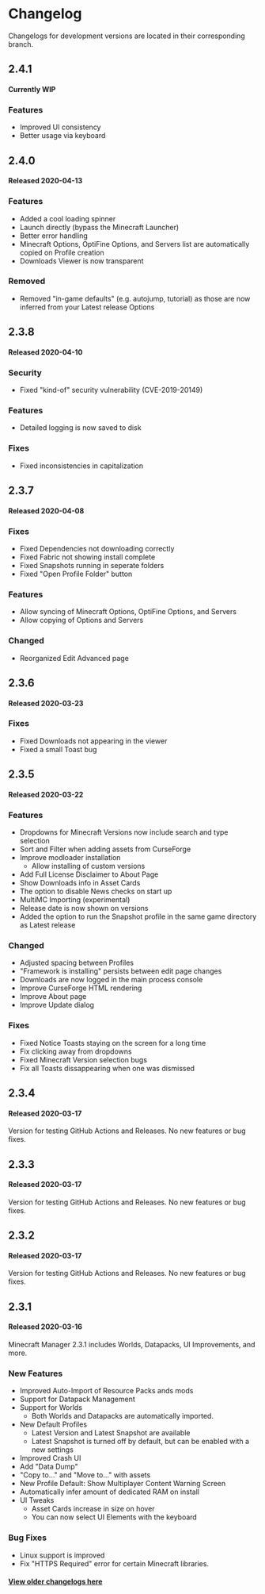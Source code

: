 # Changelog

Changelogs for development versions are located in their corresponding branch.

## 2.4.1

#### Currently WIP

### Features

- Improved UI consistency
- Better usage via keyboard

## 2.4.0

#### Released 2020-04-13

### Features

- Added a cool loading spinner
- Launch directly (bypass the Minecraft Launcher)
- Better error handling
- Minecraft Options, OptiFine Options, and Servers list are automatically copied on Profile creation
- Downloads Viewer is now transparent

### Removed

- Removed "in-game defaults" (e.g. autojump, tutorial) as those are now inferred from your Latest release Options

## 2.3.8

#### Released 2020-04-10

### Security

- Fixed "kind-of" security vulnerability (CVE-2019-20149)

### Features

- Detailed logging is now saved to disk

### Fixes

- Fixed inconsistencies in capitalization

## 2.3.7

#### Released 2020-04-08

### Fixes

- Fixed Dependencies not downloading correctly
- Fixed Fabric not showing install complete
- Fixed Snapshots running in seperate folders
- Fixed "Open Profile Folder" button

### Features

- Allow syncing of Minecraft Options, OptiFine Options, and Servers
- Allow copying of Options and Servers

### Changed

- Reorganized Edit Advanced page

## 2.3.6

#### Released 2020-03-23

### Fixes

- Fixed Downloads not appearing in the viewer
- Fixed a small Toast bug

## 2.3.5

#### Released 2020-03-22

### Features

- Dropdowns for Minecraft Versions now include search and type selection
- Sort and Filter when adding assets from CurseForge
- Improve modloader installation
  - Allow installing of custom versions
- Add Full License Disclaimer to About Page
- Show Downloads info in Asset Cards
- The option to disable News checks on start up
- MultiMC Importing (experimental)
- Release date is now shown on versions
- Added the option to run the Snapshot profile in the same game directory as Latest release

### Changed

- Adjusted spacing between Profiles
- "Framework is installing" persists between edit page changes
- Downloads are now logged in the main process console
- Improve CurseForge HTML rendering
- Improve About page
- Improve Update dialog

### Fixes

- Fixed Notice Toasts staying on the screen for a long time
- Fix clicking away from dropdowns
- Fixed Minecraft Version selection bugs
- Fix all Toasts dissappearing when one was dismissed

## 2.3.4

#### Released 2020-03-17

Version for testing GitHub Actions and Releases. No new features or bug fixes.

## 2.3.3

#### Released 2020-03-17

Version for testing GitHub Actions and Releases. No new features or bug fixes.

## 2.3.2

#### Released 2020-03-17

Version for testing GitHub Actions and Releases. No new features or bug fixes.

## 2.3.1

#### Released 2020-03-16

Minecraft Manager 2.3.1 includes Worlds, Datapacks, UI Improvements, and more.

### New Features

- Improved Auto-Import of Resource Packs ands mods
- Support for Datapack Management
- Support for Worlds
  - Both Worlds and Datapacks are automatically imported.
- New Default Profiles
  - Latest Version and Latest Snapshot are available
  - Latest Snapshot is turned off by default, but can be enabled with a new settings
- Improved Crash UI
- Add "Data Dump"
- "Copy to..." and "Move to..." with assets
- New Profile Default: Show Multiplayer Content Warning Screen
- Automatically infer amount of dedicated RAM on install
- UI Tweaks
  - Asset Cards increase in size on hover
  - You can now select UI Elements with the keyboard

### Bug Fixes

- Linux support is improved
- Fix "HTTPS Required" error for certain Minecraft libraries.

#### [View older changelogs here](https://theemeraldtree.net/mcm/changelogs/)
